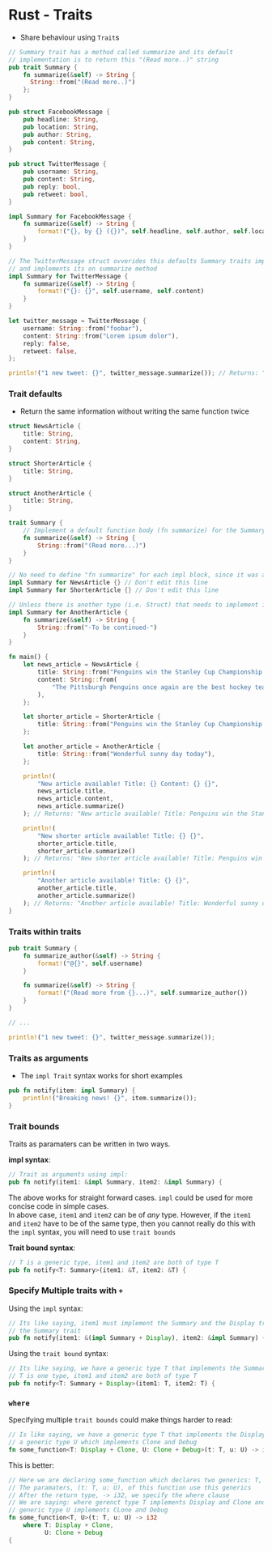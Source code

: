 # Rust - Traits

* Share behaviour using `Trait`s

```rust
// Summary trait has a method called summarize and its default
// implementation is to return this "(Read more..)" string
pub trait Summary {
    fn summarize(&self) -> String {
      String::from("(Read more..)")
    };
}

pub struct FacebookMessage {
    pub headline: String,
    pub location: String,
    pub author: String,
    pub content: String,
}

pub struct TwitterMessage {
    pub username: String,
    pub content: String,
    pub reply: bool,
    pub retweet: bool,
}

impl Summary for FacebookMessage {
    fn summarize(&self) -> String {
        format!("{}, by {} ({})", self.headline, self.author, self.location)
    }
}

// The TwitterMessage struct ovverides this defaults Summary traits implementation
// and implements its on summarize method
impl Summary for TwitterMessage {
    fn summarize(&self) -> String {
        format!("{}: {}", self.username, self.content)
    }
}

let twitter_message = TwitterMessage {
    username: String::from("foobar"),
    content: String::from("Lorem ipsum dolor"),
    reply: false,
    retweet: false,
};

println!("1 new tweet: {}", twitter_message.summarize()); // Returns: "1 new tweet: foobar: Lorem ipsum dolor"
```

### Trait defaults

* Return the same information without writing the same function twice

```rust
struct NewsArticle {
    title: String,
    content: String,
}

struct ShorterArticle {
    title: String,
}

struct AnotherArticle {
    title: String,
}

trait Summary {
    // Implement a default function body (fn summarize) for the Summary trait that both structs can use
    fn summarize(&self) -> String {
        String::from("(Read more...)")
    }
}

// No need to define "fn summarize" for each impl block, since it was already defined in the trait
impl Summary for NewsArticle {} // Don't edit this line
impl Summary for ShorterArticle {} // Don't edit this line

// Unless there is another type (i.e. Struct) that needs to implement its own summarize method
impl Summary for AnotherArticle {
    fn summarize(&self) -> String {
        String::from("-To be continued-")
    }
}

fn main() {
    let news_article = NewsArticle {
        title: String::from("Penguins win the Stanley Cup Championship!"),
        content: String::from(
            "The Pittsburgh Penguins once again are the best hockey team in the NHL.",
        ),
    };

    let shorter_article = ShorterArticle {
        title: String::from("Penguins win the Stanley Cup Championship!"),
    };

    let another_article = AnotherArticle {
        title: String::from("Wonderful sunny day today"),
    };

    println!(
        "New article available! Title: {} Content: {} {}",
        news_article.title,
        news_article.content,
        news_article.summarize()
    ); // Returns: "New article available! Title: Penguins win the Stanley Cup Championship! Content: The Pittsburgh Penguins once again are the best hockey team in the NHL. (Read more...)"

    println!(
        "New shorter article available! Title: {} {}",
        shorter_article.title,
        shorter_article.summarize()
    ); // Returns: "New shorter article available! Title: Penguins win the Stanley Cup Championship! (Read more...)"

    println!(
        "Another article available! Title: {} {}",
        another_article.title,
        another_article.summarize()
    ); // Returns: "Another article available! Title: Wonderful sunny day today -To be continued-"
}
```

### Traits within traits

```rust
pub trait Summary {
    fn summarize_author(&self) -> String {
        format!("@{}", self.username)
    }

    fn summarize(&self) -> String {
        format!("(Read more from {}...)", self.summarize_author())
    }
}

// ...

println!("1 new tweet: {}", twitter_message.summarize());
```

### Traits as arguments

* The `impl Trait` syntax works for short examples

```rust
pub fn notify(item: impl Summary) {
    println!("Breaking news! {}", item.summarize());
}
```

### Trait bounds

Traits as paramaters can be written in two ways.

**impl syntax**:

```rust
// Trait as arguments using impl:
pub fn notify(item1: &impl Summary, item2: &impl Summary) {
```

The above works for straight forward cases. `impl` could be used for more concise code in simple cases.  
In above case, `item1` and `item2` can be of *any* type. However, if the `item1` and `item2` have to be of the
same type, then you cannot really do this with the `impl` syntax, you will need to use `trait bounds`

**Trait bound syntax**:

```rust
// T is a generic type, item1 and item2 are both of type T
pub fn notify<T: Summary>(item1: &T, item2: &T) {
```

### Specify Multiple traits with `+`

Using the `impl` syntax:

```rust
// Its like saying, item1 must implement the Summary and the Display trait while item2 only implements
// the Summary trait
pub fn notify(item1: &(impl Summary + Display), item2: &impl Summary) {
```

Using the `trait bound` syntax:

```rust
// Its like saying, we have a generic type T that implements the Summary and Display traits
// T is one type, item1 and item2 are both of type T
pub fn notify<T: Summary + Display>(item1: T, item2: T) {
```

### `where`

Specifying multiple `trait bounds` could make things harder to read:

```rust
// Is like saying, we have a generic type T that implements the Display and Clone trait and
// a generic type U which implements Clone and Debug
fn some_function<T: Display + Clone, U: Clone + Debug>(t: T, u: U) -> i32 {
```

This is better:

```rust
// Here we are declaring some_function which declares two generics: T, U
// The paramaters, (t: T, u: U), of this function use this generics
// After the return type, -> i32, we specify the where clause
// We are saying: where gerenct type T implements Display and Clone and
// generic type U implements CLone and Debug
fn some_function<T, U>(t: T, u: U) -> i32
    where T: Display + Clone,
          U: Clone + Debug
{
```




